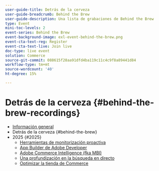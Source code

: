 ```yaml
---
user-guide-title: Detrás de la cerveza
user-guide-breadcrumb: Behind the Brew
user-guide-description: Una lista de grabaciones de Behind the Brew
type: Event
mini-toc-levels: 2
event-series: Behind the Brew
event-background-image: exl-event-behind-the-brew.png
event-cta-text-reg: Register
event-cta-text-live: Join live
doc-type: live event
solution: Commerce
source-git-commit: 088615f28aa91dfd4ba119c11c4c9f8a89441d84
workflow-type: tm+mt
source-wordcount: '40'
ht-degree: 15%

---
```



# Detrás de la cerveza {#behind-the-brew-recordings}

+ [Información general](overview.md)
+ Detrás de la cerveza {#behind-the-brew}
+ 2025 {#2025}
   + [Herramientas de monitorización proactiva](2025/proactive-monitoring-tools.md)
   + [App Builder de Adobe Developer](2025/app-builder.md)
   + [Adobe Commerce Intelligence (fka MBI)](2025/commerce-intelligence.md)
   + [Una profundización en la búsqueda en directo](2025/deep-dive-live-search.md)
   + [Optimizar la tienda de Commerce](2025/commerce-storefront.md)

